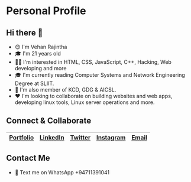 # Personal Profile

## Hi there 👋

* 😊 I'm Vehan Rajintha
* 🎓 I'm 21 years old
* 🧑‍💻 I'm interested in HTML, CSS, JavaScript, C++, Hacking, Web developing and more
* 🎓 I'm currently reading Computer Systems and Network Engineering Degree at SLIIT.
* 🔗 I'm also member of KCD, GDG & AICSL.
* ❤️ I'm looking to collaborate on building websites and web apps, developing linux tools, Linux server operations and more.

## Connect & Collaborate

| [Portfolio](https://example.com) | [LinkedIn](https://www.linkedin.com/in/vehanrajintha/) | [Twitter](https://twitter.com/vehanrajintha) | [Instagram](https://www.instagram.com/vehanrajintha/) | [Email](mailto:it23646360@my.sliit.lk) |
| --- | --- | --- | --- | --- |

## Contact Me

* 💬 Text me on WhatsApp +94711391041
